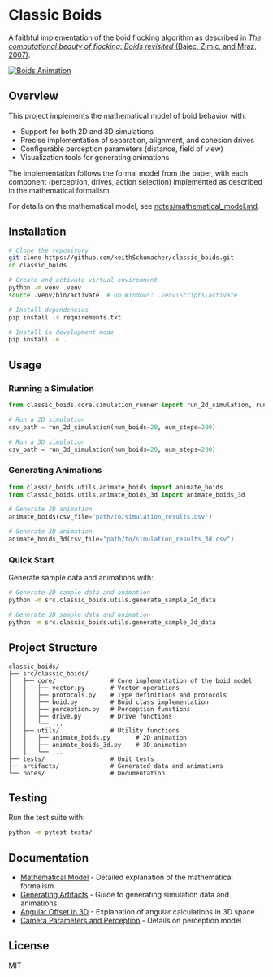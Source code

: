 # Classic Boids

A faithful implementation of the boid flocking algorithm as described in [*The computational beauty of flocking: Boids revisited* (Bajec, Zimic, and Mraz, 2007)](https://www.researchgate.net/publication/243041154_The_computational_beauty_of_flocking_Boids_revisited).

[![Boids Animation](https://img.youtube.com/vi/RdKcSScaeV4/0.jpg)](https://www.youtube.com/watch?v=RdKcSScaeV4)
<!-- Click the image above to watch the 3D boid simulation on YouTube -->

## Overview

This project implements the mathematical model of boid behavior with:

- Support for both 2D and 3D simulations
- Precise implementation of separation, alignment, and cohesion drives
- Configurable perception parameters (distance, field of view)
- Visualization tools for generating animations

The implementation follows the formal model from the paper, with each component (perception, drives, action selection) implemented as described in the mathematical formalism.

For details on the mathematical model, see [notes/mathematical_model.md](notes/mathematical_model.md).

## Installation

```bash
# Clone the repository
git clone https://github.com/keithSchumacher/classic_boids.git
cd classic_boids

# Create and activate virtual environment
python -m venv .venv
source .venv/bin/activate  # On Windows: .venv\Scripts\activate

# Install dependencies
pip install -r requirements.txt

# Install in development mode
pip install -e .
```

## Usage

### Running a Simulation

```python
from classic_boids.core.simulation_runner import run_2d_simulation, run_3d_simulation

# Run a 2D simulation
csv_path = run_2d_simulation(num_boids=20, num_steps=200)

# Run a 3D simulation
csv_path = run_3d_simulation(num_boids=20, num_steps=200)
```

### Generating Animations

```python
from classic_boids.utils.animate_boids import animate_boids
from classic_boids.utils.animate_boids_3d import animate_boids_3d

# Generate 2D animation
animate_boids(csv_file="path/to/simulation_results.csv")

# Generate 3D animation
animate_boids_3d(csv_file="path/to/simulation_results_3d.csv")
```

### Quick Start

Generate sample data and animations with:

```bash
# Generate 2D sample data and animation
python -m src.classic_boids.utils.generate_sample_2d_data

# Generate 3D sample data and animation
python -m src.classic_boids.utils.generate_sample_3d_data
```

## Project Structure

```
classic_boids/
├── src/classic_boids/
│   ├── core/               # Core implementation of the boid model
│   │   ├── vector.py       # Vector operations
│   │   ├── protocols.py    # Type definitions and protocols
│   │   ├── boid.py         # Boid class implementation
│   │   ├── perception.py   # Perception functions
│   │   ├── drive.py        # Drive functions
│   │   └── ...
│   ├── utils/              # Utility functions
│   │   ├── animate_boids.py       # 2D animation
│   │   ├── animate_boids_3d.py    # 3D animation
│   │   └── ...
├── tests/                  # Unit tests
├── artifacts/              # Generated data and animations
└── notes/                  # Documentation
```

## Testing

Run the test suite with:

```bash
python -m pytest tests/
```

## Documentation

- [Mathematical Model](notes/mathematical_model.md) - Detailed explanation of the mathematical formalism
- [Generating Artifacts](notes/generating_artifacts.md) - Guide to generating simulation data and animations
- [Angular Offset in 3D](notes/angular_offset_in_3d.md) - Explanation of angular calculations in 3D space
- [Camera Parameters and Perception](notes/camera_parameters_and_perception.md) - Details on perception model

## License

MIT

